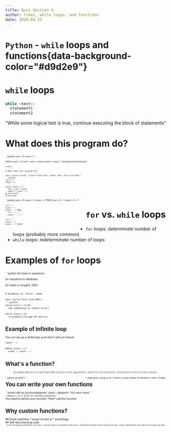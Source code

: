 ```yaml
---
title: Quiz Section 4
author: trees, while loops, and functions
date: 2019-04-25
...
```


# `Python` - `while` loops and functions{data-background-color="#d9d2e9"}

# `while` loops

```python
while <test>:
  statement1
  statement2
```

"While some logical test is true, continue executing the block of statements"

# What does this program do?

<div style="font-size:50%">
```python
sum = 0
count = 1

while count < 3:
  sum = sum + count
  count = count + 1
print(count)
print(sum)
```
</div>

# What does this program do?

<div class="column" style="float:left; width: 50%; font-size:50%">
```python
sum = 0
count = 1

while count < 3:
  sum = sum + count
  count = count + 1
print(count)
print(sum)
```
</div>
<div class="column" style="float:left; width: 50%; font-size:50%">
```python
sum = 0
count = 1
count < 3 TRUE
  sum = 0 + 1
  count = 1 + 1
```

```python
sum = 1
count = 2
count < 3 TRUE
  sum = 1 + 2
  count = 2 + 1
```

```python
sum = 3
count = 3
count < 3 FALSE
```
</div>

# `for` vs. `while` loops

* `for` loops: *determinate* number of loops (probably more common)  
* `while` loops: *indeterminate*  number of loops

# Examples of `for` loops

<div style="font-size:60%">
```python
for base in sequence:
  <do something with each base>

for sequence in database:
  <do something with each sequence>

for index in range(5, 200):
  <do something with each index>
```

# Examples of `while` loops

<div style="font-size:60%">
```python
while error > 0.05:
  <do something to reduce error>

while score > 0:
  <traceback through DP matrix>
```

# Example of infinite loop

You can set up a while loop such that it will run forever

```python
count = 0

while count <=0:
  count = count + 1
```

# What's a function?

> reusable pieces of code that take zero or more arguments, perform some actions, and returns one or more values.

<div class="column" style="float:left; width: 50%; font-size:80%">
```python
len('AGT')
```
</div>
<div class="column" style="float:left; width: 50%; font-size:80%">
* arguments: string or list  
* actions: count number of elements
* return: integer
</div>

# You can write your own functions

<div style="font-size:90%">
```python
def my_function(datapoint):
  result = datapoint * 100
  return result
```
</div>
<div class="fragment" style="font-size:80%">
```python
l = [1, 2, 3]
for i in l:
  print(my_function(i))
```
</div>

<div class="fragment">
You need to define your function *then* call the function
</div>

# Why custom functions?

<div class="fragment">
## Avoid repetition
* easier to look at
* avoid bugs  
</div>

<div class="fragment">
## Self-documenting code
<div style="font-size:60%">
```python
def upgma_iteration(data):
	dist_matrix = calculate_distance_matrix(data)
	smallest_pair  = find_smallest_dist(dist_matrix)
	merged_node_data = merge_nodes(smallest_pair, data)
	return merged_node_data
```
</div>
</div>
